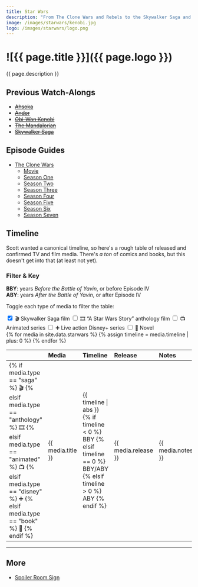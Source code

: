 ```yaml
---
title: Star Wars
description: "From The Clone Wars and Rebels to the Skywalker Saga and The Mandalorian—all things Star Wars."
image: /images/starwars/kenobi.jpg
logo: /images/starwars/logo.png
---
```


# ![{{ page.title }}]({{ page.logo }})

{{ page.description }}

## Previous Watch-Alongs

- ~~[Ahsoka](ahsoka)~~
- ~~[Andor](andor)~~
- ~~[Obi-Wan Kenobi](kenobi)~~
- ~~[The Mandalorian](mandalorian)~~
- ~~[Skywalker Saga](skywalker-saga)~~

## Episode Guides

- [The Clone Wars](clonewars)
  - [Movie](clonewars#the-clone-wars-movie-️)
  - [Season One](clonewars#season-one)
  - [Season Two](clonewars#season-two-rise-of-the-bounty-hunters)
  - [Season Three](clonewars#season-three-secrets-revealed)
  - [Season Four](clonewars#season-four-battle-lines)
  - [Season Five](clonewars#season-five)
  - [Season Six](clonewars#season-six-the-lost-missions)
  - [Season Seven](clonewars#season-seven-the-final-season)

## Timeline

Scott wanted a canonical timeline, so here's a rough table of released and confirmed TV and film media. There's _a ton_ of comics and books, but this doesn't get into that (at least not yet). 

### Filter & Key

**BBY**: years _Before the Battle of Yavin_, or before Episode IV \
**ABY**: years _After the Battle of Yavin_, or after Episode IV

Toggle each type of media to filter the table:

<div id="filters">
  <label for="saga">
    <input name="filter" id="saga" type="checkbox" checked="checked" />
    🎬️
    <span>Skywalker Saga film</span>
  </label>

  <label for="anthology">
    <input name="filter" id="anthology" type="checkbox" />
    🎞️
    <span>“A Star Wars Story” anthology film</span>
  </label>

  <label for="animated">
    <input name="filter" id="animated" type="checkbox" />
    📺️
    <span>Animated series</span>
  </label>

  <label for="disney">
    <input name="filter" id="disney" type="checkbox" />
    ➕️
    <span>Live action Disney+ series</span>
  </label>

  <label for="book">
    <input name="filter" id="book" type="checkbox" />
    📖
    <span>Novel</span>
  </label>
</div>

<table style="text-align: left;">
  <thead>
    <tr>
      <th></th>
      <th>Media</th>
      <th>Timeline</th>
      <th>Release</th>
      <th>Notes</th>
    </tr>
  </thead>
  <tbody>
    {% for media in site.data.starwars %}
      {% assign timeline = media.timeline | plus: 0 %}
      <tr class="filterable {{ media.type }}">
        <td>
          {% if media.type == "saga" %}
            🎬️
          {% elsif media.type == "anthology" %}
            🎞️
          {% elsif media.type == "animated" %}
            📺️
          {% elsif media.type == "disney" %}
            ➕️
          {% elsif media.type == "book" %}
            📖
          {% endif %}
        </td>
        <td>{{ media.title }}</td>
        <td>
          {{ timeline | abs }}
          {% if timeline < 0 %}
            BBY
          {% elsif timeline == 0 %}
            BBY/ABY
          {% elsif timeline > 0 %}
            ABY
          {% endif %}
        </td>
        <td>{{ media.release }}</td>
        <td>{{ media.notes }}</td>
      </tr>
    {% endfor %}
  </tbody>
</table>

---

## More

- [Spoiler Room Sign](spoiler-room)

<script>
  let filterInputs = document.querySelectorAll('input[name="filter"]');
  let filterRows = document.querySelectorAll('tr.filterable');
  
  filterInputs.forEach(input => {
    let rows = document.querySelectorAll('tr.' + input.getAttribute('id'));

    rows.forEach(row => {
      row.classList.add('hidden');
      row.classList.toggle('hidden', !input.checked);
    });

    input.addEventListener('change', event => {
      rows.forEach(row => {
        row.classList.toggle('hidden', !input.checked);
      });
    });
  });
</script>
